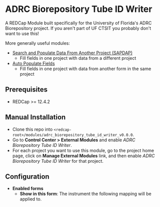 # ADRC Biorepository Tube ID Writer

A REDCap Module built specifically for the University of Florida's ADRC Biorepository project. If you aren't part of UF CTSIT you probably don't want to use this!

More generally useful modules:

- [Search and Populate Data From Another Project (SAPDAP)](https://github.com/ctsit/search_and_populate_data_from_another_project)
  - Fill fields in one project with data from a different project
- [Auto Populate Fields](https://github.com/ctsit/auto_populate_fields)
  - Fill fields in one project with data from another form in the same project

## Prerequisites
- REDCap >= 12.4.2

## Manual Installation
- Clone this repo into `<redcap-root>/modules/adrc_biorepository_tube_id_writer_v0.0.0`.
- Go to **Control Center > External Modules** and enable _ADRC Biorepository Tube ID Writer_.
- For each project you want to use this module, go to the project home page, click on **Manage External Modules** link, and then enable _ADRC Biorepository Tube ID Writer_ for that project.

## Configuration
- **Enabled forms**
    - **Show in this form**: The instrument the following mapping will be applied to.
